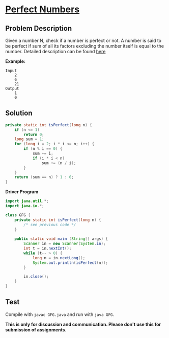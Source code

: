 # [Perfect Numbers][title]

## Problem Description

Given a number N, check if a number is perfect or not. A number is said to be perfect if sum of all its factors excluding the number itself is equal to the number. Detailed description can be found [here][title]

**Example:**

```
Input
	2
    6
    21
Output
	1
    0
```

## Solution

```java
private static int isPerfect(long n) {
    if (n <= 1)
        return 0;
    long sum = 1;
    for (long i = 2; i * i <= n; i++) {
        if (n % i == 0) {
            sum += i;
            if (i * i < n)
                sum += (n / i);
        }
    }
    return (sum == n) ? 1 : 0;
}
```

**Driver Program**

```java
import java.util.*;
import java.io.*;

class GFG {
    private static int isPerfect(long n) {
        /* see previous code */
    }
    
    public static void main (String[] args) {
        Scanner in = new Scanner(System.in);
        int t = in.nextInt();
        while (t-- > 0) {
            long n = in.nextLong();
            System.out.println(isPerfect(n));
        }

        in.close();
    }
}
```

## Test

Compile with `javac GFG.java` and run with `java GFG`.


**This is only for discussion and communication. Please don't use this for submission of assignments.**

[title]: https://practice.geeksforgeeks.org/problems/perfect-numbers/0/